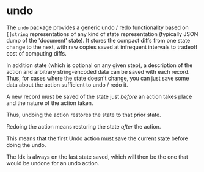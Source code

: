 # undo

The `undo` package provides a generic undo / redo functionality based on `[]string` representations of any kind of state representation (typically JSON dump of the 'document' state).  It stores the compact diffs from one state change to the next, with raw copies saved at infrequent intervals to tradeoff cost of computing diffs.

In addition state (which is optional on any given step), a description of the action and arbitrary string-encoded data can be saved with each record.  Thus, for cases where the state doesn't change, you can just save some data about the action sufficient to undo / redo it.

A new record must be saved of the state just *before* an action takes place and the nature of the action taken.

Thus, undoing the action restores the state to that prior state.

Redoing the action means restoring the state *after* the action.

This means that the first Undo action must save the current state before doing the undo.

The Idx is always on the last state saved, which will then be the one that would be undone for an undo action.


